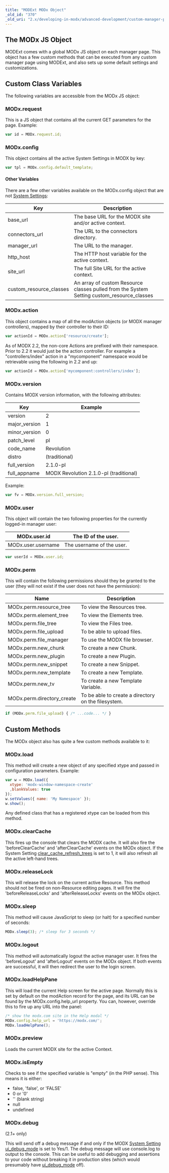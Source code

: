 ```yaml
---
title: "MODExt MODx Object"
_old_id: "370"
_old_uri: "2.x/developing-in-modx/advanced-development/custom-manager-pages/modext/modext-modx-object"
---
```


## The MODx JS Object

MODExt comes with a global MODx JS object on each manager page. This object has a few custom methods that can be executed from any custom manager page using MODExt, and also sets up some default settings and customizations.

## Custom Class Variables

The following variables are accessible from the MODx JS object:

### MODx.request

This is a JS object that contains all the current GET parameters for the page. Example:

``` javascript
var id = MODx.request.id;
```

### MODx.config

This object contains all the active System Settings in MODX by key:

``` javascript
var tpl = MODx.config.default_template;
```

#### Other Variables

There are a few other variables available on the MODx.config object that are not [System Settings](building-sites/settings "System Settings"):

| Key                       | Description                                                                                  |
| ------------------------- | -------------------------------------------------------------------------------------------- |
| base\_url                 | The base URL for the MODX site and/or active context.                                        |
| connectors\_url           | The URL to the connectors directory.                                                         |
| manager\_url              | The URL to the manager.                                                                      |
| http\_host                | The HTTP host variable for the active context.                                               |
| site\_url                 | The full Site URL for the active context.                                                    |
| custom\_resource\_classes | An array of custom Resource classes pulled from the System Setting custom\_resource\_classes |

### MODx.action

This object contains a map of all the modAction objects (or MODX manager controllers), mapped by their controller to their ID:

``` javascript
var actionId = MODx.action['resource/create'];
```

As of MODX 2.2, the non-core Actions are prefixed with their namespace. Prior to 2.2 it would just be the action controller. For example a "controllers/index" action in a "mycomponent" namespace would be retrievable using the following in 2.2 and up:

``` javascript
var actionId = MODx.action['mycomponent:controllers/index'];
```

### MODx.version

Contains MODX version information, with the following attributes:

| Key            | Example                                |
| -------------- | -------------------------------------- |
| version        | 2                                      |
| major\_version | 1                                      |
| minor\_version | 0                                      |
| patch\_level   | pl                                     |
| code\_name     | Revolution                             |
| distro         | (traditional)                          |
| full\_version  | 2.1.0-pl                               |
| full\_appname  | MODX Revolution 2.1.0-pl (traditional) |

Example:

``` javascript
var fv = MODx.version.full_version;
```

### MODx.user

This object will contain the two following properties for the currently logged-in manager user:

| MODx.user.id       | The ID of the user.       |
| ------------------ | ------------------------- |
| MODx.user.username | The username of the user. |

``` javascript
var userId = MODx.user.id;
```

### MODx.perm

This will contain the following permissions should they be granted to the user (they will not exist if the user does not have the permission):

| Name                        | Description                                         |
| --------------------------- | --------------------------------------------------- |
| MODx.perm.resource\_tree    | To view the Resources tree.                         |
| MODx.perm.element\_tree     | To view the Elements tree.                          |
| MODx.perm.file\_tree        | To view the Files tree.                             |
| MODx.perm.file\_upload      | To be able to upload files.                         |
| MODx.perm.file\_manager     | To use the MODX file browser.                       |
| MODx.perm.new\_chunk        | To create a new Chunk.                              |
| MODx.perm.new\_plugin       | To create a new Plugin.                             |
| MODx.perm.new\_snippet      | To create a new Snippet.                            |
| MODx.perm.new\_template     | To create a new Template.                           |
| MODx.perm.new\_tv           | To create a new Template Variable.                  |
| MODx.perm.directory\_create | To be able to create a directory on the filesystem. |

``` javascript
if (MODx.perm.file_upload) { /* ...code... */ }
```

## Custom Methods

The MODx object also has quite a few custom methods available to it:

### MODx.load

This method will create a new object of any specified xtype and passed in configuration parameters. Example:

``` javascript
var w = MODx.load({
  xtype: 'modx-window-namespace-create'
  ,blankValues: true
});
w.setValues({ name: 'My Namespace' });
w.show();
```

Any defined class that has a registered xtype can be loaded from this method.

### MODx.clearCache

This fires up the console that clears the MODX cache. It will also fire the 'beforeClearCache' and 'afterClearCache' events on the MODx object. If the System Setting [clear\_cache\_refresh\_trees](building-sites/settings/clear_cache_refresh_trees "clear_cache_refresh_trees") is set to 1, it will also refresh all the active left-hand trees.

### MODx.releaseLock

This will release the lock on the current active Resource. This method should not be fired on non-Resource editing pages. It will fire the 'beforeReleaseLocks' and 'afterReleaseLocks' events on the MODx object.

### MODx.sleep

This method will cause JavaScript to sleep (or halt) for a specified number of seconds:

``` javascript
MODx.sleep(3); /* sleep for 3 seconds */
```

### MODx.logout

This method will automatically logout the active manager user. It fires the 'beforeLogout' and 'afterLogout' events on the MODx object. If both events are successful, it will then redirect the user to the login screen.

### MODx.loadHelpPane

This will load the current Help screen for the active page. Normally this is set by default on the modAction record for the page, and its URL can be found by the MODx.config.help\_url property. You can, however, override this to fire up any URL into the panel:

``` javascript
/* show the modx.com site in the Help modal */
MODx.config.help_url = 'https://modx.com/';
MODx.loadHelpPane();
```

### MODx.preview

Loads the current MODX site for the active Context.

### MODx.isEmpty

Checks to see if the specified variable is "empty" (in the PHP sense). This means it is either:

- false, 'false', or 'FALSE'
- 0 or '0'
- '' (blank string)
- null
- undefined

### MODx.debug

(2.1+ only)

This will send off a debug message if and only if the MODX [System Setting](_legacy/administering-your-site/settings "Settings") [ui\_debug\_mode](building-sites/settings/ui_debug_mode "ui_debug_mode") is set to Yes/1. The debug message will use console.log to output to the console. This can be useful to add debugging and assertions to your code without breaking it in production sites (which would presumably have [ui\_debug\_mode](building-sites/settings/ui_debug_mode "ui_debug_mode") off).
